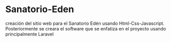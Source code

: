 # Sanatorio-Eden
creación del sitio web para el Sanatorio Edén usando Html-Css-Javascript.
Posteriormente se creara el software que se enfatiza en el proyecto usando principalmente Laravel
